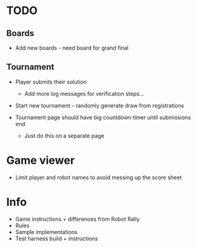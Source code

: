 # TODO

## Boards
- Add new boards - need board for grand final

## Tournament
- Player submits their solution    
    - Add more log messages for verification steps...
    
- Start new tournament - randomly generate draw from registrations
- Tournament page should have big countdown timer until submissions end
    - Just do this on a separate page
    
# Game viewer
- Limit player and robot names to avoid messing up the score sheet

# Info
- Game instructions + differences from Robot Rally
- Rules
- Sample implementations
- Test harness build + instructions

